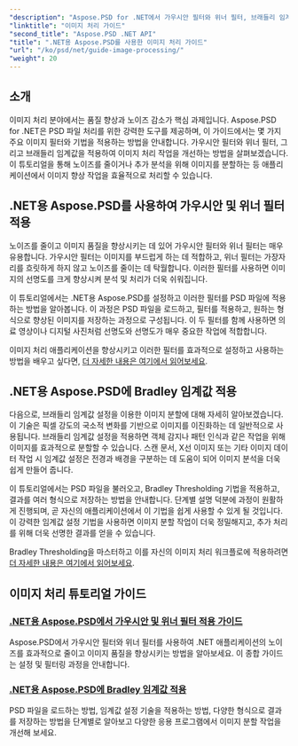 ```yaml
---
"description": "Aspose.PSD for .NET에서 가우시안 필터와 위너 필터, 브래들리 임계값을 적용하여 더 나은 이미지 처리 및 분할을 수행하는 방법을 알아보세요."
"linktitle": "이미지 처리 가이드"
"second_title": "Aspose.PSD .NET API"
"title": ".NET용 Aspose.PSD를 사용한 이미지 처리 가이드"
"url": "/ko/psd/net/guide-image-processing/"
"weight": 20
---
```


## 소개

이미지 처리 분야에서는 품질 향상과 노이즈 감소가 핵심 과제입니다. Aspose.PSD for .NET은 PSD 파일 처리를 위한 강력한 도구를 제공하며, 이 가이드에서는 몇 가지 주요 이미지 필터와 기법을 적용하는 방법을 안내합니다. 가우시안 필터와 위너 필터, 그리고 브래들리 임계값을 적용하여 이미지 처리 작업을 개선하는 방법을 살펴보겠습니다. 이 튜토리얼을 통해 노이즈를 줄이거나 추가 분석을 위해 이미지를 분할하는 등 애플리케이션에서 이미지 향상 작업을 효율적으로 처리할 수 있습니다.

## .NET용 Aspose.PSD를 사용하여 가우시안 및 위너 필터 적용

노이즈를 줄이고 이미지 품질을 향상시키는 데 있어 가우시안 필터와 위너 필터는 매우 유용합니다. 가우시안 필터는 이미지를 부드럽게 하는 데 적합하고, 위너 필터는 가장자리를 흐릿하게 하지 않고 노이즈를 줄이는 데 탁월합니다. 이러한 필터를 사용하면 이미지의 선명도를 크게 향상시켜 분석 및 처리가 더욱 쉬워집니다.

이 튜토리얼에서는 .NET용 Aspose.PSD를 설정하고 이러한 필터를 PSD 파일에 적용하는 방법을 알아봅니다. 이 과정은 PSD 파일을 로드하고, 필터를 적용하고, 원하는 형식으로 향상된 이미지를 저장하는 과정으로 구성됩니다. 이 두 필터를 함께 사용하면 의료 영상이나 디지털 사진처럼 선명도와 선명도가 매우 중요한 작업에 적합합니다.

이미지 처리 애플리케이션을 향상시키고 이러한 필터를 효과적으로 설정하고 사용하는 방법을 배우고 싶다면, [더 자세한 내용은 여기에서 읽어보세요](./guide-to-apply-gaussian-wiener-filters/).

## .NET용 Aspose.PSD에 Bradley 임계값 적용

다음으로, 브래들리 임계값 설정을 이용한 이미지 분할에 대해 자세히 알아보겠습니다. 이 기술은 픽셀 강도의 국소적 변화를 기반으로 이미지를 이진화하는 데 일반적으로 사용됩니다. 브래들리 임계값 설정을 적용하면 객체 감지나 패턴 인식과 같은 작업을 위해 이미지를 효과적으로 분할할 수 있습니다. 스캔 문서, X선 이미지 또는 기타 이미지 데이터 작업 시 임계값 설정은 전경과 배경을 구분하는 데 도움이 되어 이미지 분석을 더욱 쉽게 만들어 줍니다.

이 튜토리얼에서는 PSD 파일을 불러오고, Bradley Thresholding 기법을 적용하고, 결과를 여러 형식으로 저장하는 방법을 안내합니다. 단계별 설명 덕분에 과정이 원활하게 진행되며, 곧 자신의 애플리케이션에서 이 기법을 쉽게 사용할 수 있게 될 것입니다. 이 강력한 임계값 설정 기법을 사용하면 이미지 분할 작업이 더욱 정밀해지고, 추가 처리를 위해 더욱 선명한 결과를 얻을 수 있습니다.

Bradley Thresholding을 마스터하고 이를 자신의 이미지 처리 워크플로에 적용하려면 [더 자세한 내용은 여기에서 읽어보세요](./apply-bradley-thresholding/).

## 이미지 처리 튜토리얼 가이드
### [.NET용 Aspose.PSD에서 가우시안 및 위너 필터 적용 가이드](./guide-to-apply-gaussian-wiener-filters/)
Aspose.PSD에서 가우시안 필터와 위너 필터를 사용하여 .NET 애플리케이션의 노이즈를 효과적으로 줄이고 이미지 품질을 향상시키는 방법을 알아보세요. 이 종합 가이드는 설정 및 필터링 과정을 안내합니다.
### [.NET용 Aspose.PSD에 Bradley 임계값 적용](./apply-bradley-thresholding/)
PSD 파일을 로드하는 방법, 임계값 설정 기술을 적용하는 방법, 다양한 형식으로 결과를 저장하는 방법을 단계별로 알아보고 다양한 응용 프로그램에서 이미지 분할 작업을 개선해 보세요.